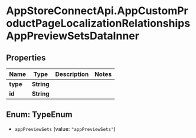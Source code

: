 # AppStoreConnectApi.AppCustomProductPageLocalizationRelationshipsAppPreviewSetsDataInner

## Properties

Name | Type | Description | Notes
------------ | ------------- | ------------- | -------------
**type** | **String** |  | 
**id** | **String** |  | 



## Enum: TypeEnum


* `appPreviewSets` (value: `"appPreviewSets"`)




